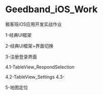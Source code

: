 # Geedband_iOS_Work
极客班iOS应用开发实战作业

1-经典UI框架

2-经典UI框架+界面切换

3-注册登录界面

4.1-TableView_RespondSelection

4.2-TableView_Settings
4.3-

5-地图定位
